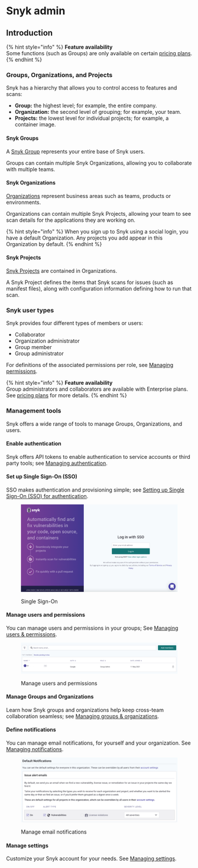 # Snyk admin

## Introduction

{% hint style="info" %}
**Feature availability**\
Some functions (such as Groups) are only available on certain [pricing plans](https://snyk.io/plans/).
{% endhint %}

### Groups, Organizations, and Projects

Snyk has a hierarchy that allows you to control access to features and scans:

* **Group:** the highest level; for example, the entire company.
* **Organization:** the second level of grouping; for example, your team.
* **Projects:** the lowest level for individual projects; for example, a container image.

#### Snyk Groups

A [Snyk Group](managing-groups-and-organizations/whats-a-snyk-group.md) represents your entire base of Snyk users.

Groups can contain multiple Snyk Organizations, allowing you to collaborate with multiple teams.

#### Snyk Organizations

[Organizations](managing-groups-and-organizations/whats-a-snyk-organization.md) represent business areas such as teams, products or environments.&#x20;

Organizations can contain multiple Snyk Projects, allowing your team to see scan details for the applications they are working on.

{% hint style="info" %}
When you sign up to Snyk using a social login, you have a default Organization. Any projects you add appear in this Organization by default.
{% endhint %}

#### Snyk Projects

[Snyk Projects](./#snyk-projects) are contained in Organizations.

A Snyk Project defines the items that Snyk scans for issues (such as manifest files), along with configuration information defining how to run that scan.

### Snyk user types

Snyk provides four different types of members or users:

* Collaborator
* Organization administrator
* Group member
* Group administrator

For definitions of the associated permissions per role, see [Managing permissions](managing-users-and-permissions/managing-permissions.md#permissions-per-role).

{% hint style="info" %}
**Feature availability**\
Group administrators and collaborators are available with Enterprise plans. See [pricing plans](https://snyk.io/plans/) for more details.
{% endhint %}

### Management tools

Snyk offers a wide range of tools to manage Groups, Organizations, and users.

#### Enable authentication

Snyk offers API tokens to enable authentication to service accounts or third party tools; see [Managing authentication](authentication/).

#### Set up Single Sign-On (SSO)

SSO makes authentication and provisioning simple; see [Setting up Single Sign-On (SSO) for authentication](setting-up-sso-for-authentication/).

<figure><img src="../.gitbook/assets/image (167) (1) (1) (1) (1) (1) (1) (1) (1) (1).png" alt="Single Sign-On"><figcaption><p>Single Sign-On</p></figcaption></figure>

#### Manage users and permissions

You can manage users and permissions in your groups; See [Managing users & permissions](managing-users-and-permissions/).

<figure><img src="../.gitbook/assets/image (401).png" alt="Manage users and permissions"><figcaption><p>Manage users and permissions</p></figcaption></figure>

#### Manage Groups and Organizations

Learn how Snyk groups and organizations help keep cross-team collaboration seamless; see [Managing groups & organizations](managing-groups-and-organizations/).

#### Define notifications

You can manage email notifications, for yourself and your organization. See [Managing notifications](notifications.md).

<figure><img src="../.gitbook/assets/image.png" alt="Manage email notifications"><figcaption><p>Manage email notifications</p></figcaption></figure>

#### Manage settings

Customize your Snyk account for your needs. See [Managing settings](managing-settings/).
